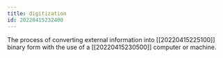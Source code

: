 ```yaml
---
title: digitization
id: 20220415232400
---
```


The process of converting external information into [[20220415225100]] binary form with the use of a [[20220415230500]] computer or machine.

